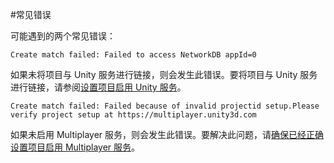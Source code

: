 #常见错误

可能遇到的两个常见错误：

`Create match failed: Failed to access NetworkDB appId=0`

如果未将项目与 Unity 服务进行链接，则会发生此错误。要将项目与 Unity 服务进行链接，请参阅[设置项目启用 Unity 服务](SettingUpProjectServices.html)。

`Create match failed: Failed because of invalid projectid setup.Please verify project setup at https://multiplayer.unity3d.com`

如果未启用 Multiplayer 服务，则会发生此错误。要解决此问题，请[确保已经正确设置项目启用 Multiplayer 服务](UnityMultiplayerSettingUp.html)。






